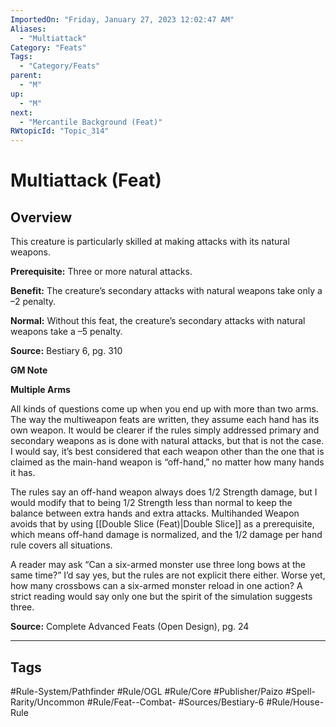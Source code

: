 ```yaml
---
ImportedOn: "Friday, January 27, 2023 12:02:47 AM"
Aliases:
  - "Multiattack"
Category: "Feats"
Tags:
  - "Category/Feats"
parent:
  - "M"
up:
  - "M"
next:
  - "Mercantile Background (Feat)"
RWtopicId: "Topic_314"
---
```

# Multiattack (Feat)
## Overview
This creature is particularly skilled at making attacks with its natural weapons.

**Prerequisite:** Three or more natural attacks.

**Benefit:** The creature’s secondary attacks with natural weapons take only a –2 penalty.

**Normal:** Without this feat, the creature’s secondary attacks with natural weapons take a –5 penalty.

**Source:** Bestiary 6, pg. 310

**GM Note**

**Multiple Arms**

All kinds of questions come up when you end up with more than two arms. The way the multiweapon feats are written, they assume each hand has its own weapon. It would be clearer if the rules simply addressed primary and secondary weapons as is done with natural attacks, but that is not the case. I would say, it’s best considered that each weapon other than the one that is claimed as the main-hand weapon is “off-hand,” no matter how many hands it has.

The rules say an off-hand weapon always does 1/2 Strength damage, but I would modify that to being 1/2 Strength less than normal to keep the balance between extra hands and extra attacks. Multihanded Weapon avoids that by using [[Double Slice (Feat)|Double Slice]] as a prerequisite, which means off-hand damage is normalized, and the 1/2 damage per hand rule covers all situations.

A reader may ask “Can a six-armed monster use three long bows at the same time?” I’d say yes, but the rules are not explicit there either. Worse yet, how many crossbows can a six-armed monster reload in one action? A strict reading would say only one but the spirit of the simulation suggests three.

**Source:** Complete Advanced Feats (Open Design), pg. 24


---
## Tags
#Rule-System/Pathfinder #Rule/OGL #Rule/Core #Publisher/Paizo #Spell-Rarity/Uncommon #Rule/Feat--Combat- #Sources/Bestiary-6 #Rule/House-Rule

